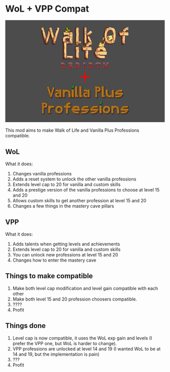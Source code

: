 # WoL + VPP Compat

![](images/WoL+VPP.png)

This mod aims to make Walk of Life and Vanilla Plus Professions compatible.

## WoL

What it does:

1. Changes vanilla professions
2. Adds a reset system to unlock the other vanilla professions
3. Extends level cap to 20 for vanilla and custom skills
4. Adds a prestige version of the vanilla professions to choose at level 15 and 20
5. Allows custom skills to get another profession at level 15 and 20
6. Changes a few things in the mastery cave pillars

## VPP

What it does:

1. Adds talents when getting levels and achievements
2. Extends level cap to 20 for vanilla and custom skills
3. You can unlock new professions at level 15 and 20
4. Changes how to enter the mastery cave

## Things to make compatible

1. Make both level cap modification and level gain compatible with each other
2. Make both level 15 and 20 profession choosers compatible.
3. ????
4. Profit

## Things done

1. Level cap is now compatible, it uses the WoL exp gain and levels (I prefer the VPP one, but WoL is harder to change).
2. VPP professions are unlocked at level 14 and 19 (I wanted WoL to be at 14 and 19, but the implementation is pain)
3. ???
4. Profit